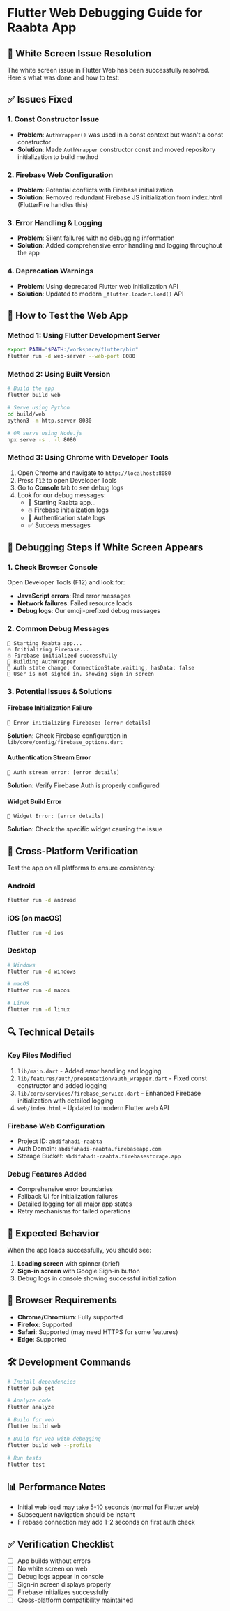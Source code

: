# Flutter Web Debugging Guide for Raabta App

## 🎯 White Screen Issue Resolution

The white screen issue in Flutter Web has been successfully resolved. Here's what was done and how to test:

## ✅ Issues Fixed

### 1. **Const Constructor Issue**
- **Problem**: `AuthWrapper()` was used in a const context but wasn't a const constructor
- **Solution**: Made `AuthWrapper` constructor const and moved repository initialization to build method

### 2. **Firebase Web Configuration**
- **Problem**: Potential conflicts with Firebase initialization
- **Solution**: Removed redundant Firebase JS initialization from index.html (FlutterFire handles this)

### 3. **Error Handling & Logging**
- **Problem**: Silent failures with no debugging information
- **Solution**: Added comprehensive error handling and logging throughout the app

### 4. **Deprecation Warnings**
- **Problem**: Using deprecated Flutter web initialization API
- **Solution**: Updated to modern `_flutter.loader.load()` API

## 🔧 How to Test the Web App

### Method 1: Using Flutter Development Server
```bash
export PATH="$PATH:/workspace/flutter/bin"
flutter run -d web-server --web-port 8080
```

### Method 2: Using Built Version
```bash
# Build the app
flutter build web

# Serve using Python
cd build/web
python3 -m http.server 8080

# OR serve using Node.js
npx serve -s . -l 8080
```

### Method 3: Using Chrome with Developer Tools
1. Open Chrome and navigate to `http://localhost:8080`
2. Press `F12` to open Developer Tools
3. Go to **Console** tab to see debug logs
4. Look for our debug messages:
   - 🚀 Starting Raabta app...
   - 🔥 Firebase initialization logs
   - 🔐 Authentication state logs
   - ✅ Success messages

## 🐛 Debugging Steps if White Screen Appears

### 1. Check Browser Console
Open Developer Tools (F12) and look for:
- **JavaScript errors**: Red error messages
- **Network failures**: Failed resource loads
- **Debug logs**: Our emoji-prefixed debug messages

### 2. Common Debug Messages
```
🚀 Starting Raabta app...
🔥 Initializing Firebase...
🔥 Firebase initialized successfully
🔐 Building AuthWrapper
🔐 Auth state change: ConnectionState.waiting, hasData: false
🔐 User is not signed in, showing sign in screen
```

### 3. Potential Issues & Solutions

#### Firebase Initialization Failure
```
🚨 Error initializing Firebase: [error details]
```
**Solution**: Check Firebase configuration in `lib/core/config/firebase_options.dart`

#### Authentication Stream Error
```
🚨 Auth stream error: [error details]
```
**Solution**: Verify Firebase Auth is properly configured

#### Widget Build Error
```
🚨 Widget Error: [error details]
```
**Solution**: Check the specific widget causing the issue

## 📱 Cross-Platform Verification

Test the app on all platforms to ensure consistency:

### Android
```bash
flutter run -d android
```

### iOS (on macOS)
```bash
flutter run -d ios
```

### Desktop
```bash
# Windows
flutter run -d windows

# macOS
flutter run -d macos

# Linux
flutter run -d linux
```

## 🔍 Technical Details

### Key Files Modified
1. `lib/main.dart` - Added error handling and logging
2. `lib/features/auth/presentation/auth_wrapper.dart` - Fixed const constructor and added logging
3. `lib/core/services/firebase_service.dart` - Enhanced Firebase initialization with detailed logging
4. `web/index.html` - Updated to modern Flutter web API

### Firebase Web Configuration
- Project ID: `abdifahadi-raabta`
- Auth Domain: `abdifahadi-raabta.firebaseapp.com`
- Storage Bucket: `abdifahadi-raabta.firebasestorage.app`

### Debug Features Added
- Comprehensive error boundaries
- Fallback UI for initialization failures
- Detailed logging for all major app states
- Retry mechanisms for failed operations

## 🚀 Expected Behavior

When the app loads successfully, you should see:
1. **Loading screen** with spinner (brief)
2. **Sign-in screen** with Google Sign-in button
3. Debug logs in console showing successful initialization

## 📄 Browser Requirements

- **Chrome/Chromium**: Fully supported
- **Firefox**: Supported
- **Safari**: Supported (may need HTTPS for some features)
- **Edge**: Supported

## 🛠️ Development Commands

```bash
# Install dependencies
flutter pub get

# Analyze code
flutter analyze

# Build for web
flutter build web

# Build for web with debugging
flutter build web --profile

# Run tests
flutter test
```

## 📊 Performance Notes

- Initial web load may take 5-10 seconds (normal for Flutter web)
- Subsequent navigation should be instant
- Firebase connection may add 1-2 seconds on first auth check

## ✅ Verification Checklist

- [ ] App builds without errors
- [ ] No white screen on web
- [ ] Debug logs appear in console
- [ ] Sign-in screen displays properly
- [ ] Firebase initializes successfully
- [ ] Cross-platform compatibility maintained